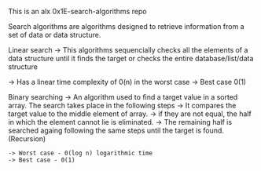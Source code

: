 This is an alx 0x1E-search-algorithms repo

Search algorithms are algorithms designed to retrieve information from a set of data or data structure. 

Linear search -> This algorithms sequencially checks all the elements of a data structure until it finds the target or checks the entire database/list/data structure

-> Has a linear time complexity of 0(n) in the worst case
    -> Best case 0(1)


Binary searching -> An algorithm used to find a target value in a sorted array. The search takes place in the following steps
        -> It compares the target value to the middle element of array.
        -> if they are not equal, the half in which the element cannot lie is eliminated.
        -> The remaining half is searched againg following the same steps until the target is found. (Recursion)

    -> Worst case - 0(log n) logarithmic time
    -> Best case - 0(1)